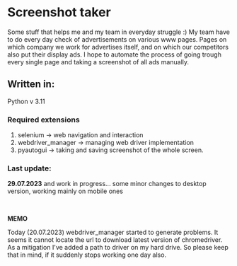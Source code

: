 # Screenshot taker
Some stuff that helps me and my team in everyday struggle :)
My team have to do every day check of advertisements on various www pages. 
Pages on which company we work for advertises itself, and on which our competitors also put their 
display ads. I hope to automate the process of going trough every single page and taking
a screenshot of all ads manually.

## Written in:

Python v 3.11

### Required extensions

1. selenium -> web navigation and interaction
2. webdriver_manager -> managing web driver implementation
3. pyautogui -> taking and saving screenshot of the whole screen.




### Last update: 

**29.07.2023**  and work in progress... some minor changes to desktop version, 
                working mainly on mobile ones

<br>

**MEMO**

Today (20.07.2023) webdriver_manager started to generate problems. It seems it cannot locate the url to download 
latest version of chromedriver. As a mitigation I've added a path to driver on my hard drive. 
So please keep that in mind, if it suddenly stops working one day also.